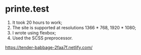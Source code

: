 # printe.test

1) It took 20 hours to work;
2) The site is supported at resolutions 1366 * 768, 1920 * 1080;
3) I wrote using flexbox;
4) Used the SCSS preprocessor.

https://tender-babbage-2faa7f.netlify.com/
